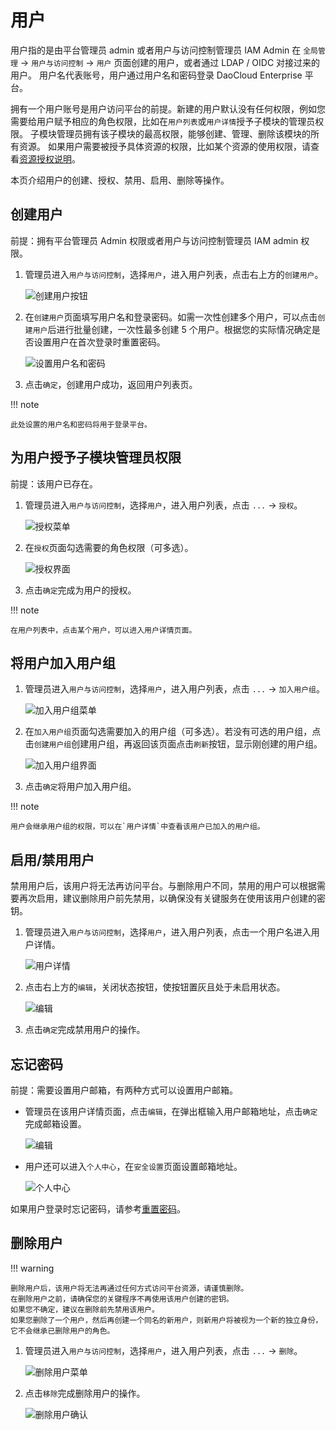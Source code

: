 # 用户

用户指的是由平台管理员 admin 或者用户与访问控制管理员 IAM Admin 在 `全局管理` -> `用户与访问控制` -> `用户` 页面创建的用户，或者通过 LDAP / OIDC 对接过来的用户。
用户名代表账号，用户通过用户名和密码登录 DaoCloud Enterprise 平台。

拥有一个用户账号是用户访问平台的前提。新建的用户默认没有任何权限，例如您需要给用户赋予相应的角色权限，比如在`用户列表`或`用户详情`授予子模块的管理员权限。
子模块管理员拥有该子模块的最高权限，能够创建、管理、删除该模块的所有资源。
如果用户需要被授予具体资源的权限，比如某个资源的使用权限，请查看[资源授权说明](#_3)。

本页介绍用户的创建、授权、禁用、启用、删除等操作。

## 创建用户

前提：拥有平台管理员 Admin 权限或者用户与访问控制管理员 IAM admin 权限。

1. 管理员进入`用户与访问控制`，选择`用户`，进入用户列表，点击右上方的`创建用户`。

    ![创建用户按钮](../../images/createuser01.png)

2. 在`创建用户`页面填写用户名和登录密码。如需一次性创建多个用户，可以点击`创建用户`后进行批量创建，一次性最多创建 5 个用户。根据您的实际情况确定是否设置用户在首次登录时重置密码。

    ![设置用户名和密码](../../images/createuser02.png)

3. 点击`确定`，创建用户成功，返回用户列表页。

!!! note

    此处设置的用户名和密码将用于登录平台。

## 为用户授予子模块管理员权限

前提：该用户已存在。

1. 管理员进入`用户与访问控制`，选择`用户`，进入用户列表，点击 `...` -> `授权`。

    ![授权菜单](../../images/authorize01.png)

2. 在`授权`页面勾选需要的角色权限（可多选）。

    ![授权界面](../../images/authorize02.png)

3. 点击`确定`完成为用户的授权。

!!! note

    在用户列表中，点击某个用户，可以进入用户详情页面。

## 将用户加入用户组

1. 管理员进入`用户与访问控制`，选择`用户`，进入用户列表，点击 `...` -> `加入用户组`。

    ![加入用户组菜单](../../images/joingroup01.png)

2. 在`加入用户组`页面勾选需要加入的用户组（可多选）。若没有可选的用户组，点击`创建用户组`创建用户组，再返回该页面点击`刷新`按钮，显示刚创建的用户组。

    ![加入用户组界面](../../images/joingroup02.png)

3. 点击`确定`将用户加入用户组。

!!! note

    用户会继承用户组的权限，可以在`用户详情`中查看该用户已加入的用户组。

## 启用/禁用用户

禁用用户后，该用户将无法再访问平台。与删除用户不同，禁用的用户可以根据需要再次启用，建议删除用户前先禁用，以确保没有关键服务在使用该用户创建的密钥。

1. 管理员进入`用户与访问控制`，选择`用户`，进入用户列表，点击一个用户名进入用户详情。

    ![用户详情](../../images/createuser03.png)

2. 点击右上方的`编辑`，关闭状态按钮，使按钮置灰且处于未启用状态。

    ![编辑](../../images/enableuser.png)

3. 点击`确定`完成禁用用户的操作。

## 忘记密码

前提：需要设置用户邮箱，有两种方式可以设置用户邮箱。

- 管理员在该用户详情页面，点击`编辑`，在弹出框输入用户邮箱地址，点击`确定`完成邮箱设置。

    ![编辑](../../images/enableuser.png)

- 用户还可以进入`个人中心`，在`安全设置`页面设置邮箱地址。

    ![个人中心](../../images/mailbox.png)

如果用户登录时忘记密码，请参考[重置密码](../password.md)。

## 删除用户

!!! warning

    删除用户后，该用户将无法再通过任何方式访问平台资源，请谨慎删除。
    在删除用户之前，请确保您的关键程序不再使用该用户创建的密钥。
    如果您不确定，建议在删除前先禁用该用户。
    如果您删除了一个用户，然后再创建一个同名的新用户，则新用户将被视为一个新的独立身份，它不会继承已删除用户的角色。

1. 管理员进入`用户与访问控制`，选择`用户`，进入用户列表，点击 `...` -> `删除`。

    ![删除用户菜单](../../images/deleteuser01.png)

2. 点击`移除`完成删除用户的操作。

    ![删除用户确认](../../images/deleteuser02.png)
